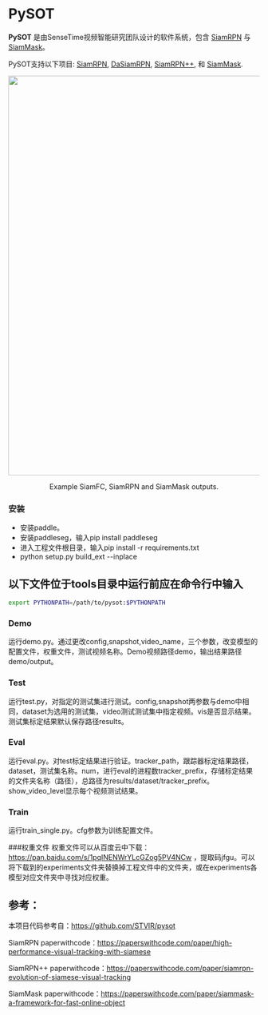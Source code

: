 # PySOT

**PySOT** 是由SenseTime视频智能研究团队设计的软件系统，包含 [SiamRPN](http://openaccess.thecvf.com/content_cvpr_2018/html/Li_High_Performance_Visual_CVPR_2018_paper.html) 与 [SiamMask](https://arxiv.org/abs/1812.05050)。 

PySOT支持以下项目: [SiamRPN](http://openaccess.thecvf.com/content_cvpr_2018/html/Li_High_Performance_Visual_CVPR_2018_paper.html), [DaSiamRPN](https://arxiv.org/abs/1808.06048), [SiamRPN++](https://arxiv.org/abs/1812.11703), 和 [SiamMask](https://arxiv.org/abs/1812.05050).

<div align="center">
  <img src="demo/output/bag_demo.gif" width="800px" />
  <p>Example SiamFC, SiamRPN and SiamMask outputs.</p>
</div>

### 安装

- 安装paddle。
- 安装paddleseg，输入pip install paddleseg
- 进入工程文件根目录，输入pip install -r requirements.txt
- python setup.py build_ext --inplace

## 以下文件位于tools目录中运行前应在命令行中输入

```bash
export PYTHONPATH=/path/to/pysot:$PYTHONPATH
```

### Demo
运行demo.py。通过更改config,snapshot,video_name，三个参数，改变模型的配置文件，权重文件，测试视频名称。Demo视频路径demo，输出结果路径demo/output。


### Test
运行test.py，对指定的测试集进行测试。config,snapshot两参数与demo中相同，dataset为选用的测试集，video测试测试集中指定视频。vis是否显示结果。测试集标定结果默认保存路径results。



### Eval
运行eval.py。对test标定结果进行验证。tracker_path，跟踪器标定结果路径，dataset，测试集名称。num，进行eval的进程数tracker_prefix，存储标定结果的文件夹名称（路径），总路径为results/dataset/tracker_prefix。show_video_level显示每个视频测试结果。

### Train
运行train_single.py。cfg参数为训练配置文件。

###权重文件
权重文件可以从百度云中下载：https://pan.baidu.com/s/1pqINENWrYLcGZog5PV4NCw
，提取码jfgu。可以将下载到的experiments文件夹替换掉工程文件中的文件夹，或在experiments各模型对应文件夹中寻找对应权重。

## 参考：
本项目代码参考自：https://github.com/STVIR/pysot

SiamRPN paperwithcode：https://paperswithcode.com/paper/high-performance-visual-tracking-with-siamese

SiamRPN++ paperwithcode：https://paperswithcode.com/paper/siamrpn-evolution-of-siamese-visual-tracking

SiamMask paperwithcode：https://paperswithcode.com/paper/siammask-a-framework-for-fast-online-object

